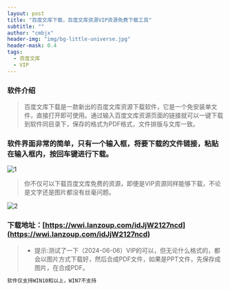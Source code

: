 ```yaml
---
layout: post
title: "百度文库下载，百度文库资源VIP资源免费下载工具"
subtitle: ""
author: "cmbjx"
header-img: "img/bg-little-universe.jpg"
header-mask: 0.4
tags:
  - 百度文库
  - VIP
---
```


### 软件介绍
> 百度文库下载是一款新出的百度文库资源下载软件，它是一个免安装单文件，直接打开即可使用。通过输入百度文库资源页面的链接就可以一键下载到软件同目录下，保存的格式为PDF格式，文件排版与文库一致。

### 软件界面非常的简单，只有一个输入框，将要下载的文件链接，粘贴在输入框内，按回车键进行下载。

![1](https://s2.loli.net/2024/06/04/gm9ZbIunxyA2aVG.png)

> 你不仅可以下载百度文库免费的资源，即便是VIP资源同样能够下载，不论是文字还是图片都没有丝毫问题。

![2](https://s2.loli.net/2024/06/04/a1d5wnjYypkEuNL.png)

### 下载地址：[https://wwi.lanzoup.com/idJjW2127ncd](https://wwi.lanzoup.com/idJjW2127ncd)

> - 提示:测试了一下（2024-06-06）VIP的可以，但无论什么格式的，都会以图片方式下载好，然后合成PDF文件，如果是PPT文件，先保存成图片，在合成PDF。
```sh
软件仅支持WIN10和以上，WIN7不支持
```
